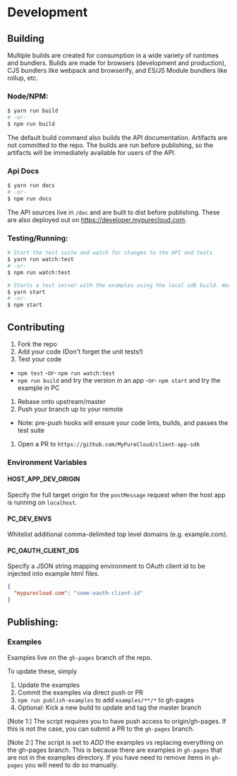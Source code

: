# Development

## Building
Multiple builds are created for consumption in a wide variety of runtimes and bundlers. Builds are made for browsers (development and production), CJS bundlers like webpack and browserify, and ES/JS Module bundlers like rollup, etc.

### Node/NPM:

```bash
$ yarn run build
# -or-
$ npm run build
```

The default build command also builds the API documentation.  Artifacts are not committed to the repo.  The builds are run before publishing, so the artifacts will be immediately available for users of the API.

### Api Docs

```bash
$ yarn run docs 
# -or-
$ npm run docs 
```

The API sources live in `/doc` and are built to dist before publishing.  These are also deployed out on https://developer.mypurecloud.com.

### Testing/Running:

```bash
# Start the test suite and watch for changes to the API and tests 
$ yarn run watch:test 
# -or-
$ npm run watch:test 

# Starts a test server with the examples using the local sdk build. Watches for changes.
$ yarn start 
# -or-
$ npm start
```

## Contributing
1. Fork the repo
1. Add your code (Don't forget the unit tests!)
1. Test your code
  * `npm test` -or- `npm run watch:test`
  * `npm run build` and try the version in an app -or- `npm start` and try the example in PC
1. Rebase onto upstream/master
1. Push your branch up to your remote
  * Note: pre-push hooks will ensure your code lints, builds, and passes the test suite
1. Open a PR to `https://github.com/MyPureCloud/client-app-sdk`

### Environment Variables

#### HOST_APP_DEV_ORIGIN
Specify the full target origin for the `postMessage` request when the host app is running on `localhost`.

#### PC_DEV_ENVS
Whitelist additional comma-delimited top level domains (e.g. example.com).

#### PC_OAUTH_CLIENT_IDS
Specify a JSON string mapping environment to OAuth client id to be injected into example html files.
```json
{
  "mypurecloud.com": "some-oauth-client-id"
}
```

## Publishing:

### Examples
Examples live on the `gh-pages` branch of the repo.

To update these, simply
1. Update the examples
1. Commit the examples via direct push or PR
1. `npm run publish-examples` to add `examples/**/*` to gh-pages
1. Optional: Kick a new build to update and tag the master branch

[Note 1:] The script requires you to have push access to origin/gh-pages.  If this is not the case, you can submit a PR to the `gh-pages` branch.

[Note 2:] The script is set to *ADD* the examples vs replacing everything on the gh-pages branch.  This is because there are examples in `gh-pages` that are not in the examples directory.  If you have need to remove items in `gh-pages` you will need to do so manually.
